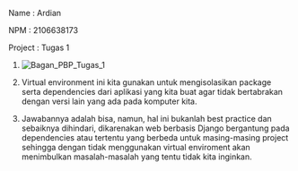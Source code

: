 Name        : Ardian

NPM         : 2106638173

Project     : Tugas 1


1. ![Bagan_PBP_Tugas_1](/Users/azardian/Documents/Python_Stuff/PBP_Tugas/Tugas_1/Bagan_PBP_Tugas_1.jpg)

2. Virtual environment ini kita gunakan untuk mengisolasikan package serta dependencies dari aplikasi yang kita buat agar tidak bertabrakan dengan versi lain yang ada pada komputer kita.

3. Jawabannya adalah bisa, namun, hal ini bukanlah best practice dan sebaiknya dihindari, dikarenakan web berbasis Django bergantung pada dependencies atau tertentu yang berbeda untuk masing-masing project sehingga dengan tidak menggunakan virtual enviroment akan menimbulkan masalah-masalah yang tentu tidak kita inginkan. 